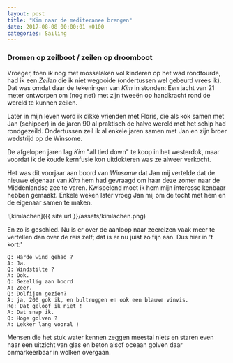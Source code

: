 ```yaml
---
layout: post
title: "Kim naar de mediteranee brengen"
date: 2017-08-08 00:00:01 +0100
categories: Sailing
---
```


### Dromen op zeilboot / zeilen op droomboot

Vroeger, toen ik nog met mosselaken vol kinderen op het wad rondtourde, had ik een *Zeilen* die ik niet wegooide (ondertussen wel gebeurd vrees ik). Dat was omdat daar de tekeningen  van  *Kim*  in stonden: Een jacht van 21 meter ontworpen om (nog net) met zijn tweeën op handkracht rond de wereld te kunnen zeilen.

Later in mijn leven word ik dikke vrienden met Floris, die als kok samen met Jan (schipper) in de jaren 90 al praktisch de halve wereld met het schip had rondgezeild. Ondertussen zeil ik al enkele jaren samen met Jan en zijn broer wedstrijd op de Winsome.

De afgelopen jaren lag *Kim* "all tied down" te koop in het westerdok,  maar voordat ik de koude kernfusie kon uitdokteren was ze alweer verkocht.

Het was dit voorjaar aan boord van *Winsome* dat Jan mij vertelde dat de nieuwe eigenaar van *Kim* hem had gevraagd om haar deze zomer naar de Middenlandse zee te varen. Kwispelend moet ik hem mijn interesse kenbaar hebben gemaakt. Enkele weken later vroeg Jan mij om de tocht met hem en de eigenaar samen te maken.

![kimlachen]({{ site.url }}/assets/kimlachen.png)

En zo is geschied. Nu is er over de aanloop naar zeereizen vaak meer te vertellen dan over de reis zelf; dat is er nu juist zo fijn aan. Dus hier in 't kort:'

```
Q: Harde wind gehad ?
A: Ja.
Q: Windstilte ?
A: Ook.  
Q: Gezellig aan boord
A: Zeer.
Q: Dolfijen gezien?
A: ja, 200 gok ik, en bultruggen en ook een blauwe vinvis.
Re: Dat geloof ik niet !
A: Dat snap ik.
Q: Hoge golven ?
A: Lekker lang vooral !
```

Mensen die het stuk water kennen zeggen meestal niets en staren even naar een uitzicht van glas en beton alsof oceaan golven daar onmarkeerbaar in wolken overgaan.

